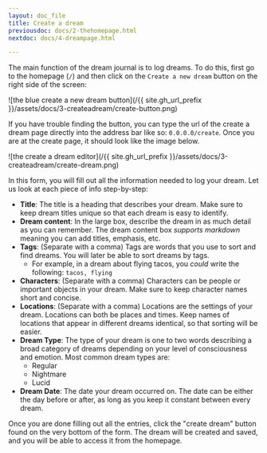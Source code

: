 ```yaml
---
layout: doc_file
title: Create a dream
previousdoc: docs/2-thehomepage.html
nextdoc: docs/4-dreampage.html

---
```


The main function of the dream journal is to log dreams. To do this, first go to the homepage (`/`) and then click on the `Create a new dream` button on the right side of the screen:

![the blue create a new dream button](/{{ site.gh_url_prefix }}/assets/docs/3-createadream/create-button.png)

If you have trouble finding the button, you can type the url of the create a dream page directly into the address bar like so: `0.0.0.0/create`. Once you are at the create page, it should look like the image below.

![the create a dream editor](/{{ site.gh_url_prefix }}/assets/docs/3-createadream/create-dream.png)

In this form, you will fill out all the information needed to log your dream. Let us look at each piece of info step-by-step:

* **Title**: The title is a heading that describes your dream. Make sure to keep dream titles unique so that each dream is easy to identify.
* **Dream content**: In the large box, describe the dream in as much detail as you can remember. The dream content box *supports markdown* meaning you can add titles, emphasis, etc.
* **Tags**: (Separate with a comma) Tags are words that you use to sort and find dreams. You will later be able to sort dreams by tags.
  * For example, in a dream about flying tacos, you *could* write the following: `tacos, flying`
* **Characters**: (Separate with a comma) Characters can be people or important objects in your dream. Make sure to keep character names short and concise.
* **Locations**: (Separate with a comma) Locations are the settings of your dream. Locations can both be places and times. Keep names of locations that appear in different dreams identical, so that sorting will be easier.
* **Dream Type**: The type of your dream is one to two words describing a broad category of dreams depending on your level of consciousness and emotion. Most common dream types are:
  * Regular
  * Nightmare
  * Lucid
* **Dream Date**: The date your dream occurred on. The date can be either the day before or after, as long as you keep it constant between every dream.

Once you are done filling out all the entries, click the "create dream" button found on the very bottom of the form. The dream will be created and saved, and you will be able to access it from the homepage.
